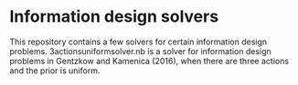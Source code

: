 # Information design solvers
This repository contains a few solvers for certain information design problems.
 3actionsuniformsolver.nb is a solver for information design problems in Gentzkow and Kamenica (2016), when there are three actions and the prior is uniform.  
